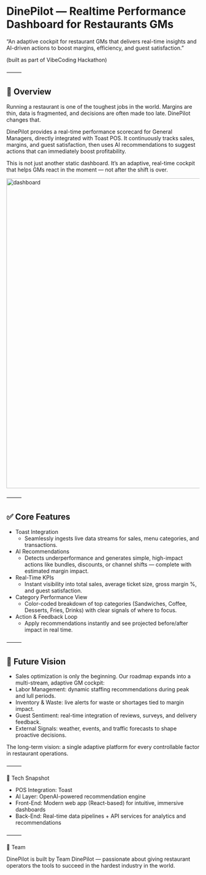 # DinePilot — Realtime Performance Dashboard for Restaurants GMs

“An adaptive cockpit for restaurant GMs that delivers real-time insights and AI-driven actions to boost margins, efficiency, and guest satisfaction.”

(built as part of VibeCoding Hackathon)

⸻

## 🌟 Overview

Running a restaurant is one of the toughest jobs in the world. Margins are thin, data is fragmented, and decisions are often made too late. DinePilot changes that.

DinePilot provides a real-time performance scorecard for General Managers, directly integrated with Toast POS. It continuously tracks sales, margins, and guest satisfaction, then uses AI recommendations to suggest actions that can immediately boost profitability.

This is not just another static dashboard. It’s an adaptive, real-time cockpit that helps GMs react in the moment — not after the shift is over.

<img width="948" height="807" alt="dashboard" src="https://github.com/user-attachments/assets/75d30db3-a444-44c3-89e9-8ac459454f72" />


⸻

## ✅ Core Features
- Toast Integration
  - Seamlessly ingests live data streams for sales, menu categories, and transactions.
- AI Recommendations
  - Detects underperformance and generates simple, high-impact actions like bundles, discounts, or channel shifts — complete with estimated margin impact.
- Real-Time KPIs
  - Instant visibility into total sales, average ticket size, gross margin %, and guest satisfaction.
- Category Performance View
  - Color-coded breakdown of top categories (Sandwiches, Coffee, Desserts, Fries, Drinks) with clear signals of where to focus.
- Action & Feedback Loop
  - Apply recommendations instantly and see projected before/after impact in real time.

⸻

## 🚀 Future Vision

- Sales optimization is only the beginning. Our roadmap expands into a multi-stream, adaptive GM cockpit:
- Labor Management: dynamic staffing recommendations during peak and lull periods.
- Inventory & Waste: live alerts for waste or shortages tied to margin impact.
- Guest Sentiment: real-time integration of reviews, surveys, and delivery feedback.
- External Signals: weather, events, and traffic forecasts to shape proactive decisions.

The long-term vision: a single adaptive platform for every controllable factor in restaurant operations.

⸻

🔧 Tech Snapshot
- POS Integration: Toast
- AI Layer: OpenAI-powered recommendation engine
- Front-End: Modern web app (React-based) for intuitive, immersive dashboards
- Back-End: Real-time data pipelines + API services for analytics and recommendations

⸻

🙌 Team

DinePilot is built by Team DinePilot — passionate about giving restaurant operators the tools to succeed in the hardest industry in the world.
